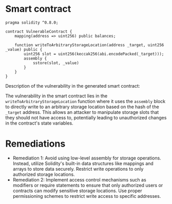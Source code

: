 # Smart contract

```solidity
pragma solidity ^0.8.0;

contract VulnerableContract {
    mapping(address => uint256) public balances;

    function writeToArbitraryStorageLocation(address _target, uint256 _value) public {
        uint256 slot = uint256(keccak256(abi.encodePacked(_target)));
        assembly {
            sstore(slot, _value)
        }
    }
}
```

Description of the vulnerability in the generated smart contract:

The vulnerability in the smart contract lies in the `writeToArbitraryStorageLocation` function where it uses the `assembly` block to directly write to an arbitrary storage location based on the hash of the `_target` address. This allows an attacker to manipulate storage slots that they should not have access to, potentially leading to unauthorized changes in the contract's state variables.

# Remediations

- Remediation 1: Avoid using low-level assembly for storage operations. Instead, utilize Solidity's built-in data structures like mappings and arrays to store data securely. Restrict write operations to only authorized storage locations.
- Remediation 2: Implement access control mechanisms such as modifiers or require statements to ensure that only authorized users or contracts can modify sensitive storage locations. Use proper permissioning schemes to restrict write access to specific addresses.